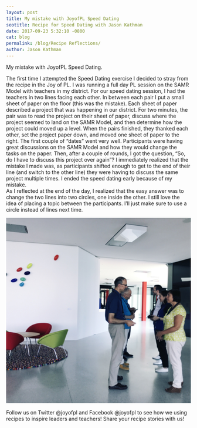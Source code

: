 ```yaml
---
layout: post
title: My mistake with JoyofPL Speed Dating
seotitle: Recipe for Speed Dating with Jason Kathman
date: 2017-09-23 5:32:10 -0800
cat: blog
permalink: /blog/Recipe Reflections/
author: Jason Kathman
---
```


My mistake with JoyofPL Speed Dating.  

The first time I attempted the Speed Dating exercise I decided to stray from the recipe in the Joy of PL. I was running a full day PL session on the SAMR Model with teachers in my district. For our speed dating session, I had the teachers in two lines facing each other. In between each pair I put a small sheet of paper on the floor (this was the mistake). Each sheet of paper described a project that was happening in our district. For two minutes, the pair was to read the project on their sheet of paper, discuss where the project seemed to land on the SAMR Model, and then determine how the project could moved up a level.
When the pairs finished, they thanked each other, set the project paper down, and moved one sheet of paper to the right. The first couple of “dates” went very well. Participants were having great discussions on the SAMR Model and how they would change the tasks on the paper. Then, after a couple of rounds, I got the question, “So, do I have to discuss this project over again”? I immediately realized that the mistake I made was, as participants shifted enough to get to the end of their line (and switch to the other line) they were having to discuss the same project multiple times. 
I ended the speed dating early because of my mistake.  
As I reflected at the end of the day, I realized that the easy answer was to change the two lines into two circles, one inside the other. I still love the idea of placing a topic between the participants. I’ll just make sure to use a circle instead of lines next time.


<img src="/img/SpeedDating.jpg" alt="Speed Dating">

Follow us on Twitter @joyofpl and Facebook @joyofpl to see how we using recipes to inspire leaders and teachers! Share your recipe stories with us!
